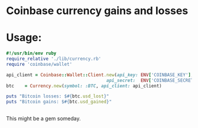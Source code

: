 # Coinbase currency gains and losses


# Usage:

```ruby
#!/usr/bin/env ruby
require_relative './lib/currency.rb'
require 'coinbase/wallet'

api_client = Coinbase::Wallet::Client.new(api_key: ENV['COINBASE_KEY'],
                                      api_secret:  ENV['COINBASE_SECRET'])
btc    = Currency.new(symbol: :BTC, api_client: api_client)

puts "Bitcoin losses: $#{btc.usd_lost}"
puts "Bitcoin gains: $#{btc.usd_gained}"
    
```

This might be a gem someday.

